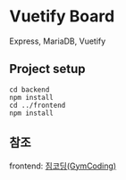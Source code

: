 # Vuetify Board
Express, MariaDB, Vuetify

## Project setup
```
cd backend
npm install
cd ../frontend
npm install
```

## 참조
frontend: [짐코딩(GymCoding)](https://www.youtube.com/channel/UCZ30aWiMw5C8mGcESlAGQbA/?sub_confirmation=1/)
